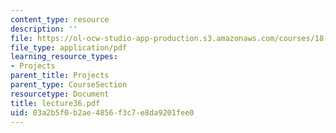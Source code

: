 ```yaml
---
content_type: resource
description: ''
file: https://ol-ocw-studio-app-production.s3.amazonaws.com/courses/18-704-seminar-in-algebra-and-number-theory-rational-points-on-elliptic-curves-fall-2004/03a2b5f0b2ae4856f3c7e8da9201fee0_lecture36.pdf
file_type: application/pdf
learning_resource_types:
- Projects
parent_title: Projects
parent_type: CourseSection
resourcetype: Document
title: lecture36.pdf
uid: 03a2b5f0-b2ae-4856-f3c7-e8da9201fee0
---
```

